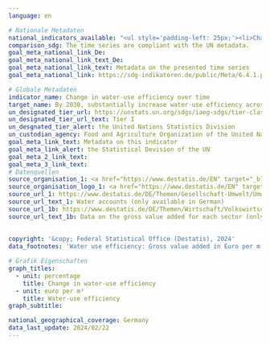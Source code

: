 ```yaml
---
language: en    

# Nationale Metadaten    
national_indicators_available: "<ul style='padding-left: 25px;'><li>Change in water-use efficiency</li> <li> Water-use efficiency</li></ul>"    
comparison_sdg: The time series are compliant with the UN metadata.    
goal_meta_national_link_De: 
goal_meta_national_link_text_De: 
goal_meta_national_link_text: Metadata on the presented time series
goal_meta_national_link: https://sdg-indikatoren.de/public/Meta/6.4.1.pdf    

# Globale Metadaten    
indicator_name: Change in water-use efficiency over time    
target_name: By 2030, substantially increase water-use efficiency across all sectors and ensure sustainable withdrawals and supply of freshwater to address water scarcity and substantially reduce the number of people suffering from water scarcity    
un_designated_tier_url: https://unstats.un.org/sdgs/iaeg-sdgs/tier-classification/    
un_designated_tier_url_text: Tier I    
un_desgnated_tier_alert: the United Nations Statistics Division    
un_custodian_agency: Food and Agriculture Organization of the United Nations (FAO)    
goal_meta_link_text: Metadata on this indicator    
goal_meta_link_alert: the Statistical Devision of the UN    
goal_meta_2_link_text:     
goal_meta_3_link_text:         
# Datenquellen
source_organisation_1: <a href="https://www.destatis.de/EN" target="_blank" title="Click here to go to the website of the organisation Federal Statistical Office (Destatis)."> Federal Statistical Office (Destatis) </a>
source_organisation_logo_1: <a href="https://www.destatis.de/EN" target="_blank"><img src="https://sdg-indikatoren.de/public/OrgImgEn/destatis.png" alt="Logo destatis" style="height:60px; width:148px"/></a>
source_url_1: https://www.destatis.de/DE/Themen/Gesellschaft-Umwelt/Umwelt/UGR/rohstoffe-materialfluesse-wasser/Publikationen/Downloads/statistischer-bericht-ugr-wassergesamtrechnung-5851401199005.xlsx
source_url_text_1: Water accounts (only available in German)
source_url_1b: https://www.destatis.de/DE/Themen/Wirtschaft/Volkswirtschaftliche-Gesamtrechnungen-Inlandsprodukt/_inhalt.html#sprg233858
source_url_text_1b: Data on the gross value added for each sector (only available in German)
    
    
copyright: '&copy; Federal Statistical Office (Destatis), 2024'    
data_footnotes: 'Water use efficiency: Gross value added in Euro per m³ used water.<br>• Agriculture, forestry and fishing: Section A according to the classification of economic activities, 2008 edition (NACE Rev. 2).<br>• 	MIMEC: Mining and quarrying; manufacturing; electricity, gas, steam and air conditioning supply; constructios, sections E, G to T according to NACE Rev. 2.<br>• Services: Sections B, C, D and F according to NACE Rev. 2.<br>• Data from the water accounts: Every 3 years (from 2010) based on collected values. Interim years estimated retrospectively.'    

# Grafik Eigenschaften    
graph_titles:
  - unit: percentage
    title: Change in water-use efficiency
  - unit: euro per m³
    title: Water-use efficiency
graph_subtitle:     

national_geographical_coverage: Germany    
data_last_update: 2024/02/22    
---
```


<span></span>